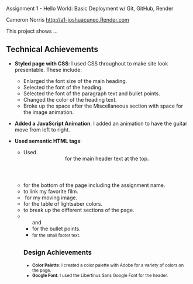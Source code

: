 Assignment 1 - Hello World: Basic Deployment w/ Git, GitHub, Render

Cameron Norris
http://a1-joshuacuneo.Render.com

This project shows ...

## Technical Achievements
- **Styled page with CSS**: I used CSS throughout to make site look presentable. These include:
    - Enlarged the font size of the main heading.
    - Selected the font of the heading.
    - Selected the font of the paragraph text and bullet points.
    - Changed the color of the heading text.
    - Broke up the space after the Miscellaneous section with space for the image animation.

- **Added a JavaScript Animation**: I added an animation to have the guitar move from left to right.

- **Used semantic HTML tags**:
    - Used <header> for the main header text at the top.
    - <footer> for the bottom of the page including the assignment name.
    - <a> to link my favorite film.
    - <img> for my moving image.
    - <table> for the table of lightsaber colors.
    - <section> to break up the different sections of the page.
    - <ul> and <li> for the bullet points.
    - <small> for the small footer text.

## Design Achievements
- **Color Palette**: I created a color palette with Adobe for a variety of colors on the page.
- **Google Font**: I used the Libertinus Sans Google Font for the header.
